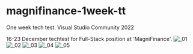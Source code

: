 # magnifinance-1week-tt
One week tech test. Visual Studio Community 2022

16-23 December techtest for Full-Stack position at 'MagniFinance'.
![_01](https://user-images.githubusercontent.com/94993116/147272675-4ded065d-a5f0-4d4e-a3a6-c76d89c2103e.png)
![_02](https://user-images.githubusercontent.com/94993116/147272685-2714bcdc-5c71-4dad-b1af-25a385d89708.png)
![_03](https://user-images.githubusercontent.com/94993116/147272692-a68b40f4-5ed9-468a-b3cc-6f097e0827da.png)
![_04](https://user-images.githubusercontent.com/94993116/147272693-eadbdb6a-7eb1-486a-ad29-2903698b367a.png)
![_05](https://user-images.githubusercontent.com/94993116/147272697-47124ae5-765c-4f09-9492-e4fdd260152f.png)
